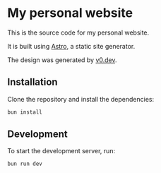 # My personal website

This is the source code for my personal website.

It is built using [Astro](https://astro.build/), a static site generator.

The design was generated by [v0.dev](https://v0.dev/).

## Installation

Clone the repository and install the dependencies:
```bash
bun install
```

## Development

To start the development server, run:
```bash
bun run dev
```
